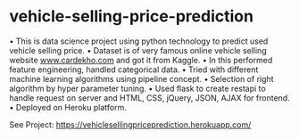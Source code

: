 # vehicle-selling-price-prediction

• This is data science project using python technology to predict used vehicle selling price.
• Dataset is of very famous online vehicle selling website www.cardekho.com and got it from Kaggle.
• In this performed feature engineering, handled categorical data.
• Tried with different machine learning algorithms using pipeline concept.
• Selection of right algorithm by hyper parameter tuning.
• Used flask to create restapi to handle request on server and HTML, CSS, jQuery, JSON, AJAX for frontend.
• Deployed on Heroku platform.

See Project: https://vehiclesellingpriceprediction.herokuapp.com/
